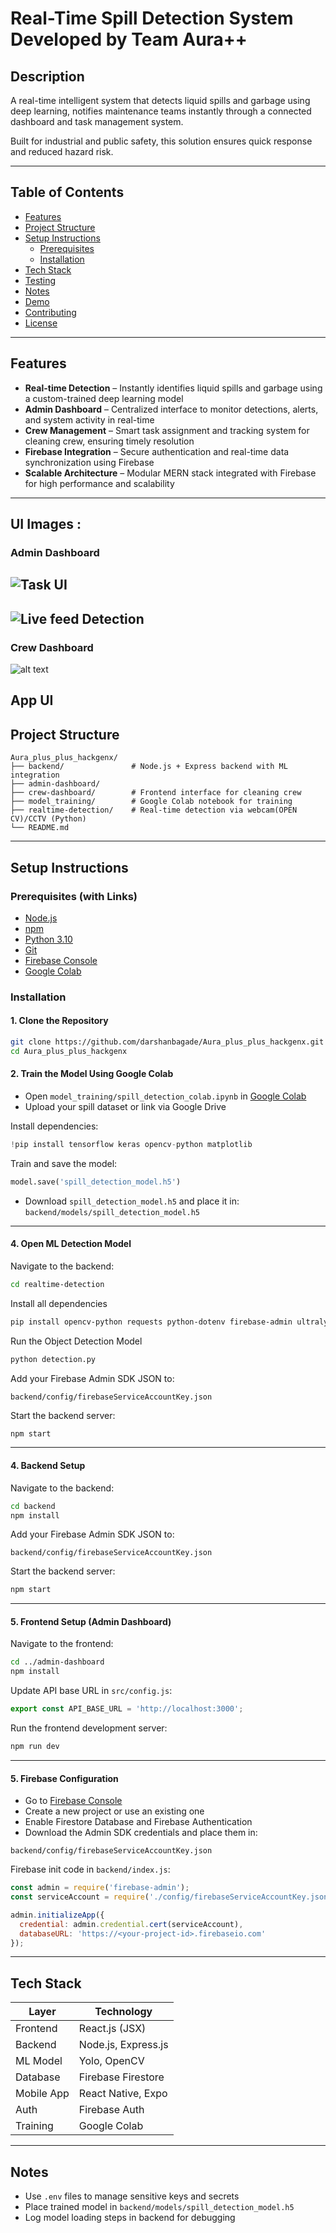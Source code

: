 # Real-Time Spill Detection System Developed by Team Aura++


## Description

A real-time intelligent system that detects liquid spills and garbage using deep learning, 
notifies maintenance teams instantly through a connected dashboard and task management system.

Built for industrial and public safety, this solution ensures quick response and reduced hazard risk.

---

## Table of Contents

- [Features](#features)
- [Project Structure](#project-structure)
- [Setup Instructions](#setup-instructions)
  - [Prerequisites](#prerequisites)
  - [Installation](#installation)
- [Tech Stack](#tech-stack)
- [Testing](#testing)
- [Notes](#notes)
- [Demo](#demo)
- [Contributing](#contributing)
- [License](#license)

---

## Features

- **Real-time Detection** – Instantly identifies liquid spills and garbage using a custom-trained deep learning model
- **Admin Dashboard** – Centralized interface to monitor detections, alerts, and system activity in real-time
- **Crew Management** – Smart task assignment and tracking system for cleaning crew, ensuring timely resolution
- **Firebase Integration** – Secure authentication and real-time data synchronization using Firebase
- **Scalable Architecture** – Modular MERN stack integrated with Firebase for high performance and scalability

---

## UI Images :

### Admin Dashboard
![Task UI](./assets/image.png)
---
![Live feed Detection](./assets/image-1.png)
---

### Crew Dashboard
![alt text](./assets/image-2.png)

## App UI


## Project Structure

```
Aura_plus_plus_hackgenx/
├── backend/               # Node.js + Express backend with ML integration
├── admin-dashboard/
├── crew-dashboard/        # Frontend interface for cleaning crew
├── model_training/        # Google Colab notebook for training
├── realtime-detection/    # Real-time detection via webcam(OPEN CV)/CCTV (Python)
└── README.md
```

---

## Setup Instructions

### Prerequisites (with Links)

- [Node.js](https://nodejs.org/)  
- [npm](https://www.npmjs.com/)  
- [Python 3.10](https://www.python.org/)  
- [Git](https://git-scm.com/)  
- [Firebase Console](https://console.firebase.google.com/)  
- [Google Colab](https://colab.research.google.com/)

### Installation

#### 1. Clone the Repository

```bash
git clone https://github.com/darshanbagade/Aura_plus_plus_hackgenx.git
cd Aura_plus_plus_hackgenx
```

#### 2. Train the Model Using Google Colab

- Open `model_training/spill_detection_colab.ipynb` in [Google Colab](https://colab.research.google.com/)
- Upload your spill dataset or link via Google Drive

Install dependencies:

```python
!pip install tensorflow keras opencv-python matplotlib
```

Train and save the model:

```python
model.save('spill_detection_model.h5')
```

- Download `spill_detection_model.h5` and place it in:  
  `backend/models/spill_detection_model.h5`

---

#### 4. Open ML Detection Model

Navigate to the backend:

```bash
cd realtime-detection
```

Install all dependencies
```bash
pip install opencv-python requests python-dotenv firebase-admin ultralytics
```

Run the Object Detection Model
```bash
python detection.py
```


Add your Firebase Admin SDK JSON to:

```
backend/config/firebaseServiceAccountKey.json
```

Start the backend server:

```bash
npm start
```

---

#### 4. Backend Setup

Navigate to the backend:

```bash
cd backend
npm install
```

Add your Firebase Admin SDK JSON to:

```
backend/config/firebaseServiceAccountKey.json
```

Start the backend server:

```bash
npm start
```

---

#### 5. Frontend Setup (Admin Dashboard)

Navigate to the frontend:

```bash
cd ../admin-dashboard
npm install
```

Update API base URL in `src/config.js`:

```javascript
export const API_BASE_URL = 'http://localhost:3000';
```

Run the frontend development server:

```bash
npm run dev
```

---

#### 5. Firebase Configuration

- Go to [Firebase Console](https://console.firebase.google.com/)
- Create a new project or use an existing one
- Enable Firestore Database and Firebase Authentication
- Download the Admin SDK credentials and place them in:

```
backend/config/firebaseServiceAccountKey.json
```

Firebase init code in `backend/index.js`:

```javascript
const admin = require('firebase-admin');
const serviceAccount = require('./config/firebaseServiceAccountKey.json');

admin.initializeApp({
  credential: admin.credential.cert(serviceAccount),
  databaseURL: 'https://<your-project-id>.firebaseio.com'
});
```

---

## Tech Stack

| Layer       | Technology               |
|-------------|---------------------------|
| Frontend    | React.js (JSX)           |
| Backend     | Node.js, Express.js      |
| ML Model    | Yolo, OpenCV      |
| Database    | Firebase Firestore       |
| Mobile App  | React Native,  Expo
| Auth        | Firebase Auth            |
| Training    | Google Colab             |

---

## Notes

- Use `.env` files to manage sensitive keys and secrets
- Place trained model in `backend/models/spill_detection_model.h5`
- Log model loading steps in backend for debugging